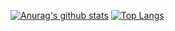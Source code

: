 [![Anurag's github stats](https://github-readme-stats.vercel.app/api?username=hotaka-matsuoka&count_private=true&show_icons=true&theme=merko&hide=stars)](https://github.com/anuraghazra/github-readme-stats)
[![Top Langs](https://github-readme-stats.vercel.app/api/top-langs/?username=hotaka-matsuoka&layout=compact&theme=merko)](https://github.com/anuraghazra/github-readme-stats)
